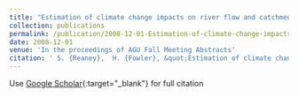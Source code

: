 ```yaml
---
title: "Estimation of climate change impacts on river flow and catchment hydrological connectivity incorporating uncertainty from multiple climate models, stochastic downscaling and hydrological model parameterisation error sources"
collection: publications
permalink: /publication/2008-12-01-Estimation-of-climate-change-impacts-on-river-flow-and-catchment-hydrological-connectivity-incorporating-uncertainty-from-multiple-climate-models-stochastic-downscaling-and-hydrological-model-parameterisation-error-sources
date: 2008-12-01
venue: 'In the proceedings of AGU Fall Meeting Abstracts'
citation: ' S. {Reaney},  H. {Fowler}, &quot;Estimation of climate change impacts on river flow and catchment hydrological connectivity incorporating uncertainty from multiple climate models, stochastic downscaling and hydrological model parameterisation error sources.&quot; In the proceedings of AGU Fall Meeting Abstracts, 2008.'
---
```

Use [Google Scholar](https://scholar.google.com/scholar?q=Estimation+of+climate+change+impacts+on+river+flow+and+catchment+hydrological+connectivity+incorporating+uncertainty+from+multiple+climate+models,+stochastic+downscaling+and+hydrological+model+parameterisation+error+sources){:target="_blank"} for full citation